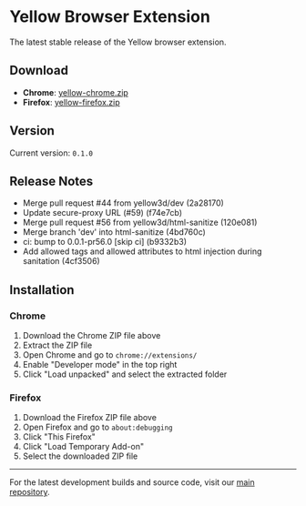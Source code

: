 # Yellow Browser Extension

The latest stable release of the Yellow browser extension.

## Download

- **Chrome**: [yellow-chrome.zip](./yellow-chrome.zip)
- **Firefox**: [yellow-firefox.zip](./yellow-firefox.zip)

## Version

Current version: `0.1.0`

## Release Notes

* Merge pull request #44 from yellow3d/dev (2a28170)
* Update secure-proxy URL (#59) (f74e7cb)
* Merge pull request #56 from yellow3d/html-sanitize (120e081)
* Merge branch 'dev' into html-sanitize (4bd760c)
* ci: bump to 0.0.1-pr56.0 [skip ci] (b9332b3)
* Add allowed tags and allowed attributes to html injection during sanitation (4cf3506)

## Installation

### Chrome
1. Download the Chrome ZIP file above
2. Extract the ZIP file
3. Open Chrome and go to `chrome://extensions/`
4. Enable "Developer mode" in the top right
5. Click "Load unpacked" and select the extracted folder

### Firefox
1. Download the Firefox ZIP file above
2. Open Firefox and go to `about:debugging`
3. Click "This Firefox"
4. Click "Load Temporary Add-on"
5. Select the downloaded ZIP file

---

For the latest development builds and source code, visit our [main repository](https://github.com/yellow3d/yellow-browser-extension).
